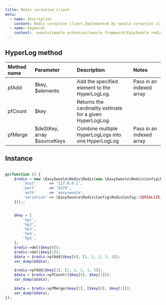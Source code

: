```yaml
---
title: Redis coroutine client
meta:
  - name: description
    content: Redis coroutine client,Implemented by swoole coroutine client,Covers the method of redis 99%
  - name: keywords
    content:  swoole|swoole extension|swoole framework|EasySwoole redis| Swoole Redis coroutine client|swoole Redis|Redis coroutine
---
```

## HyperLog method


| Method name | Parameter                        | Description                                    | Notes           |
|:--------|:----------------------------|:----------------------------------------|:---------------|
| pfAdd   | $key, $elements             | Add the specified element to the HyperLogLog.| Pass in an indexed array |
| pfCount | $key                        | Returns the cardinality estimate for a given HyperLogLog. |               |
| pfMerge | $deStKey, array $sourceKeys | Combine multiple HyperLogLogs into one HyperLogLog | Pass in an indexed array |


## Instance
```php

go(function () {
    $redis = new \EasySwoole\Redis\Redis(new \EasySwoole\Redis\Config\RedisConfig([
        'host'      => '127.0.0.1',
        'port'      => '6379',
        'auth'      => 'easyswoole',
        'serialize' => \EasySwoole\Redis\Config\RedisConfig::SERIALIZE_NONE
    ]));;


    $key = [
        'hp1',
        'hp2',
        'hp3',
        'hp4',
        'hp5',
    ];
    $redis->del($key[0]);
    $redis->del($key[1]);
    $data = $redis->pfAdd($key[0], [1, 2, 2, 3, 3]);
    var_dump($data);

    $redis->pfAdd($key[1], [1, 2, 2, 3, 3]);
    $data = $redis->pfCount([$key[0], $key[1]]);
    var_dump($data);

    $data = $redis->pfMerge($key[2], [$key[0], $key[1]]);
    var_dump($data);
});

```
